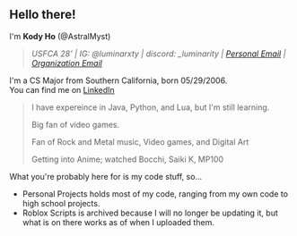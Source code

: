 Hello there!
----------------------------
I'm **Kody Ho** (@AstralMyst)
> *USFCA 28' | IG: @luminarxty | discord: _luminarity | [Personal Email](kodyho345@gmail.com) | [Organization Email](kwho2@dons.usfca.com)*

I'm a CS Major from Southern California, born 05/29/2006.  
You can find me on [LinkedIn](https://www.linkedin.com/in/kody-ho-81a592309/)
> I have expereince in Java, Python, and Lua, but I'm still learning.
> 
> Big fan of video games. 
>
> Fan of Rock and Metal music, Video games, and Digital Art
> 
> Getting into Anime; watched Bocchi, Saiki K, MP100

What you're probably here for is my code stuff, so...
- Personal Projects holds most of my code, ranging from my own code to high school projects.
- Roblox Scripts is archived because I will no longer be updating it, but what is on there works as of when I uploaded them.

<!---
AstralMyst/AstralMyst is a ✨ special ✨ repository because its `README.md` (this file) appears on your GitHub profile.
You can click the Preview link to take a look at your changes.
--->
